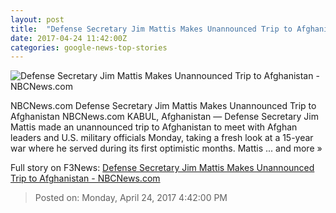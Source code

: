 ```yaml
---
layout: post
title:  "Defense Secretary Jim Mattis Makes Unannounced Trip to Afghanistan - NBCNews.com"
date: 2017-04-24 11:42:00Z
categories: google-news-top-stories
---
```


![Defense Secretary Jim Mattis Makes Unannounced Trip to Afghanistan - NBCNews.com](https://media1.s-nbcnews.com/j/newscms/2017_17/1974511/170424-james-mattis-cr-0546_01_d53628930240f6342f0c4f8f26332033.nbcnews-fp-1200-800.jpg)

NBCNews.com Defense Secretary Jim Mattis Makes Unannounced Trip to Afghanistan NBCNews.com KABUL, Afghanistan — Defense Secretary Jim Mattis made an unannounced trip to Afghanistan to meet with Afghan leaders and U.S. military officials Monday, taking a fresh look at a 15-year war where he served during its first optimistic months. Mattis ... and more »


Full story on F3News: [Defense Secretary Jim Mattis Makes Unannounced Trip to Afghanistan - NBCNews.com](http://www.f3nws.com/n/3RmErD)

> Posted on: Monday, April 24, 2017 4:42:00 PM
